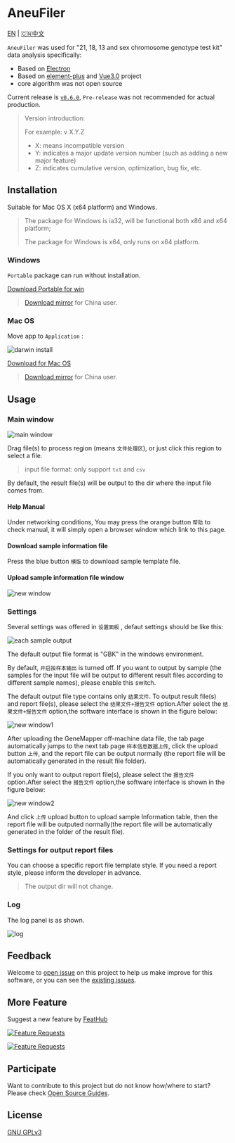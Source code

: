 # AneuFiler

[EN](README.md) | [🇨🇳中文](README.CN.md)

`AneuFiler` was used for "21, 18, 13 and sex chromosome genotype test kit" data analysis specifically:

- Based on [Electron](https://electronjs.org)
- Based on [element-plus](https://github.com/element-plus/element-plus) and [Vue3.0](https://github.com/vuejs/core) project
- core algorithm was not open source

Current release is [`v0.6.0`](https://github.com/NTLx/AneuFiler/releases/tag/v0.6.0), `Pre-release` was not recommended for actual production.

> Version introduction:
>
> For example: v X.Y.Z
>
> - X: means incompatible version
> - Y: indicates a major update version number (such as adding a new major feature)
> - Z: indicates cumulative version, optimization, bug fix, etc.

## Installation

Suitable for Mac OS X (x64 platform) and Windows.

> The package for Windows is ia32, will be functional both x86 and x64 platform;
>
> The package for Windows is x64, only runs on x64 platform. 


### Windows

`Portable` package can run without installation.

[Download Portable for win](https://github.com/NTLx/AneuFiler/releases/download/v0.6.0/AneuFiler.v0.6.0.Win_Portable.exe)

> [Download mirror](http://cloud.cubicise.com:10081/s/yRdWpmNkiMMpRtq) for China user.

### Mac OS

Move app to `Application` :

![darwin install](https://lx-public-pic.oss-cn-shanghai.aliyuncs.com/PicGo/20190917162246.png)

[Download for Mac OS](https://github.com/NTLx/AneuFiler/releases/download/v0.3.1/AneuFiler.v0.3.1.MacOS.dmg)

> [Download mirror](http://cloud.cubicise.com:10081/s/sWapR877m26Jfoc) for China user.

## Usage

### Main window

![main window](https://cdn.jsdelivr.net/gh/Letmeouted/PCPicture/Snipaste_2023-10-27_11-07-50.png)

Drag file(s) to process region (means `文件处理区`), or just click this region to select a file.

> input file format: only support `txt` and `csv`

By default, the result file(s) will be output to the dir where the input file comes from.

#### Help Manual

Under networking conditions, You may press the orange button `帮助` to check manual, it will simply open a browser window which link to this page.

#### Download sample information file

Press the blue button `模版` to download sample template file.

#### Upload sample information file window

![new window](https://cdn.jsdelivr.net/gh/Letmeouted/PCPicture/Snipaste_2023-10-27_11-08-33.png)

### Settings

Several settings was offered in `设置面板` , defaut settings should be like this:

![each sample output](https://cdn.jsdelivr.net/gh/Letmeouted/PCPicture/Snipaste_2023-10-27_11-08-01.png)

The default output file format is "GBK" in the windows environment.

By default, `开启按样本输出` is turned off. If you want to output by sample (the samples for the input file will be output to different result files according to different sample names), please enable this switch.

The default output file type contains only `结果文件`. To output result file(s) and report file(s), please select the `结果文件+报告文件` option.After select the `结果文件+报告文件` option,the software interface is shown in the figure below:

![new window1](https://cdn.jsdelivr.net/gh/Letmeouted/PCPicture/Snipaste_2023-10-27_12-43-43.png)

After uploading the GeneMapper off-machine data file, the tab page automatically jumps to the next tab page `样本信息数据上传`, click the upload button `上传`, and the report file can be output normally (the report file will be automatically generated in the result file folder).

 If you only want to output report file(s), please select the `报告文件` option.After select the `报告文件` option,the software interface is shown in the figure below:

 ![new window2](https://cdn.jsdelivr.net/gh/Letmeouted/PCPicture/Snipaste_2023-10-27_12-45-25.png)

 And click `上传` upload button to upload sample Information table, then the report file will be outputed normally(the report file will be automatically generated in the folder of the result file).


### Settings for output report files 

You can choose a specific report file template style. If you need a  report style, please inform the developer in advance.

> The output dir will not change.

### Log

The log panel is as shown.

![log](https://cdn.jsdelivr.net/gh/Letmeouted/PCPicture/Snipaste_2023-09-26_09-15-30.png)

## Feedback

Welcome to [open issue](https://github.com/NTLx/AneuFiler/issues/new/choose) on this project to help us make improve for this software, or you can see the [existing issues](https://github.com/NTLx/AneuFiler/issues).

## More Feature

Suggest a new feature by [FeatHub](https://feathub.com/NTLx/AneuFiler)

[![Feature Requests](https://cloud.githubusercontent.com/assets/390379/10127973/045b3a96-6560-11e5-9b20-31a2032956b2.png)](https://feathub.com/NTLx/AneuFiler)

[![Feature Requests](https://feathub.com/NTLx/AneuFiler?format=svg)](https://feathub.com/NTLx/AneuFiler)

## Participate

Want to contribute to this project but do not know how/where to start? Please check [Open Source Guides](https://opensource.guide/).

## License

[GNU GPLv3](LICENSE.md)
